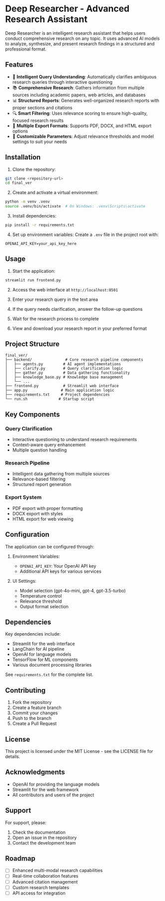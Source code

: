 # Deep Researcher - Advanced Research Assistant

Deep Researcher is an intelligent research assistant that helps users conduct comprehensive research on any topic. It uses advanced AI models to analyze, synthesize, and present research findings in a structured and professional format.

## Features

- 🤖 **Intelligent Query Understanding**: Automatically clarifies ambiguous research queries through interactive questioning
- 📚 **Comprehensive Research**: Gathers information from multiple sources including academic papers, web articles, and databases
- 📊 **Structured Reports**: Generates well-organized research reports with proper sections and citations
- 🔍 **Smart Filtering**: Uses relevance scoring to ensure high-quality, focused research results
- 📝 **Multiple Export Formats**: Supports PDF, DOCX, and HTML export options
- 🎯 **Customizable Parameters**: Adjust relevance thresholds and model settings to suit your needs

## Installation

1. Clone the repository:
```bash
git clone <repository-url>
cd final_ver
```

2. Create and activate a virtual environment:
```bash
python -m venv .venv
source .venv/bin/activate  # On Windows: .venv\Scripts\activate
```

3. Install dependencies:
```bash
pip install -r requirements.txt
```

4. Set up environment variables:
Create a `.env` file in the project root with:
```
OPENAI_API_KEY=your_api_key_here
```

## Usage

1. Start the application:
```bash
streamlit run frontend.py
```

2. Access the web interface at `http://localhost:8501`

3. Enter your research query in the text area

4. If the query needs clarification, answer the follow-up questions

5. Wait for the research process to complete

6. View and download your research report in your preferred format

## Project Structure

```
final_ver/
├── backend/               # Core research pipeline components
│   ├── agents.py         # AI agent implementations
│   ├── clarify.py        # Query clarification logic
│   ├── gather.py         # Data gathering functionality
│   ├── knowledge_base.py # Knowledge base management
│   └── ...
├── frontend.py           # Streamlit web interface
├── app.py               # Main application logic
├── requirements.txt     # Project dependencies
└── run.sh              # Startup script
```

## Key Components

### Query Clarification
- Interactive questioning to understand research requirements
- Context-aware query enhancement
- Multiple question handling

### Research Pipeline
- Intelligent data gathering from multiple sources
- Relevance-based filtering
- Structured report generation

### Export System
- PDF export with proper formatting
- DOCX export with styles
- HTML export for web viewing

## Configuration

The application can be configured through:

1. Environment Variables:
   - `OPENAI_API_KEY`: Your OpenAI API key
   - Additional API keys for various services

2. UI Settings:
   - Model selection (gpt-4o-mini, gpt-4, gpt-3.5-turbo)
   - Temperature control
   - Relevance threshold
   - Output format selection

## Dependencies

Key dependencies include:
- Streamlit for the web interface
- LangChain for AI pipeline
- OpenAI for language models
- TensorFlow for ML components
- Various document processing libraries

See `requirements.txt` for the complete list.

## Contributing

1. Fork the repository
2. Create a feature branch
3. Commit your changes
4. Push to the branch
5. Create a Pull Request

## License

This project is licensed under the MIT License - see the LICENSE file for details.

## Acknowledgments

- OpenAI for providing the language models
- Streamlit for the web framework
- All contributors and users of the project

## Support

For support, please:
1. Check the documentation
2. Open an issue in the repository
3. Contact the development team

## Roadmap

- [ ] Enhanced multi-modal research capabilities
- [ ] Real-time collaboration features
- [ ] Advanced citation management
- [ ] Custom research templates
- [ ] API access for integration 
